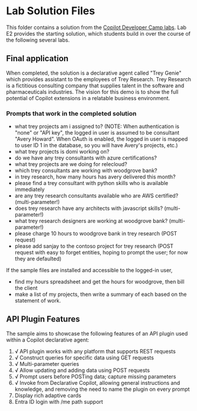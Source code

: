 # Lab Solution Files

This folder contains a solution from the [Copilot Developer Camp labs](https://aka.ms/copilotdevcamp). Lab E2 provides the starting solution, which students build in over the course of the following several labs.

## Final application

When completed, the solution is a declarative agent called "Trey Genie" which provides assistant to the employees of Trey Research. Trey Research is a fictitious consulting company that supplies talent in the software and pharmaceuticals industries. The vision for this demo is to show the full potential of Copilot extensions in a relatable business environment.

### Prompts that work in the completed solution

  * what trey projects am i assigned to?
    (NOTE: When authentication is "none" or "API key", the logged in user is assumed to be consultant "Avery Howard". When OAuth is enabled, the logged in user is mapped to user ID 1 in the database, so you will have Avery's projects, etc.)
  * what trey projects is domi working on?
  * do we have any trey consultants with azure certifications?
  * what trey projects are we doing for relecloud?
  * which trey consultants are working with woodgrove bank?
  * in trey research, how many hours has avery delivered this month?
  * please find a trey consultant with python skills who is available immediately
  * are any trey research consultants available who are AWS certified? (multi-parameter!)
  * does trey research have any architects with javascript skills? (multi-parameter!)
  * what trey research designers are working at woodgrove bank? (multi-parameter!)
   * please charge 10 hours to woodgrove bank in trey research (POST request)
   * please add sanjay to the contoso project for trey research (POST request with easy to forget entities, hoping to prompt the user; for now they are defaulted)

If the sample files are installed and accessible to the logged-in user,

   * find my hours spreadsheet and get the hours for woodgrove, then bill the client
   * make a list of my projects, then write a summary of each based on the statement of work.

## API Plugin Features

The sample aims to showcase the following features of an API plugin used within a Copilot declarative agent:

  1. √ API plugin works with any platform that supports REST requests
  1. √ Construct queries for specific data using GET requests
  1. √ Multi-parameter queries
  1. √ Allow updating and adding data using POST requests
  1. √ Prompt users before POSTing data; capture missing parameters
  1. √ Invoke from Declarative Copilot, allowing general instructions and knowledge, and removing the need to name the plugin on every prompt
  1. Display rich adaptive cards
  1. Entra ID login with /me path support
